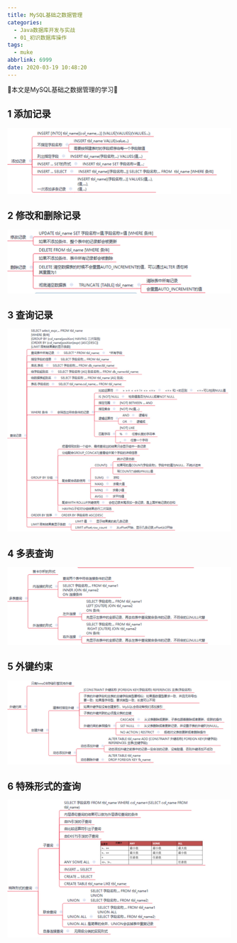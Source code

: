 ```yaml
---
title: MySQL基础之数据管理
categories:
  - Java数据库开发与实战
  - 01_初识数据库操作
tags:
  - muke
abbrlink: 6999
date: 2020-03-19 10:48:20
---
```


:star2:本文是MySQL基础之数据管理的学习:star2:

<!-- more -->

## 1 添加记录

![图片](/images/031_02_01.png)

## 2 修改和删除记录

![图片](/images/031_02_02.png)

## 3 查询记录

![图片](/images/031_02_03.png)

## 4 多表查询

![图片](/images/031_02_04.png)

## 5 外键约束

![图片](/images/031_02_05.png)

## 6 特殊形式的查询

![图片](/images/031_02_06.png)
